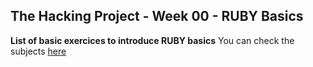 ## The Hacking Project - Week 00 - RUBY Basics

**List of basic exercices to introduce RUBY basics**
You can check the subjects [here](https://www.thehackingproject.org/code/semaine_0/5)